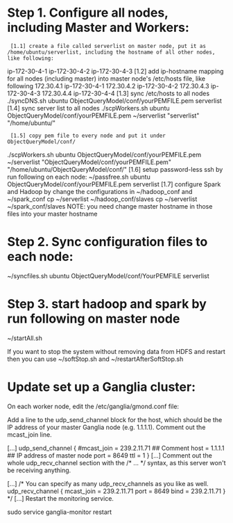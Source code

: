 

# Step 1. Configure all nodes, including Master and Workers:
     [1.1] create a file called serverlist on master node, put it as /home/ubuntu/serverlist, including the hostname of all other nodes, like following:
ip-172-30-4-1
ip-172-30-4-2
ip-172-30-4-3
     [1.2] add ip-hostname mapping for all nodes (including master) into master node's /etc/hosts file, like following
172.30.4.1 ip-172-30-4-1
172.30.4.2 ip-172-30-4-2
172.30.4.3 ip-172-30-4-3
172.30.4.4 ip-172-30-4-4
     [1.3] sync /etc/hosts to all nodes
./syncDNS.sh ubuntu ObjectQueryModel/conf/yourPEMFILE.pem serverlist
     [1.4] sync server list to all nodes
./scpWorkers.sh ubuntu ObjectQueryModel/conf/yourPEMFILE.pem ~/serverlist "serverlist" "/home/ubuntu/"

     [1.5] copy pem file to every node and put it under ObjectQueryModel/conf/
./scpWorkers.sh ubuntu ObjectQueryModel/conf/yourPEMFILE.pem ~/serverlist "ObjectQueryModel/conf/yourPEMFILE.pem" "/home/ubuntu/ObjectQueryModel/conf/"
     [1.6] setup password-less ssh by run following on each node:
~/passfree.sh ubuntu ObjectQueryModel/conf/yourPEMFILE.pem serverlist
     [1.7] configure Spark and Hadoop by change the configurations in ~/hadoop_conf and ~/spark_conf
      cp ~/serverlist ~/hadoop_conf/slaves
      cp ~/serverlist ~/spark_conf/slaves
      NOTE: you need change master hostname in those files into your master hostname

# Step 2. Sync configuration files to each node:
~/syncfiles.sh ubuntu ObjectQueryModel/conf/YourPEMFILE serverlist

# Step 3. start hadoop and spark by run following on master node
~/startAll.sh

If you want to stop the system without removing data from HDFS and restart then you can use ~/softStop.sh and ~/restartAfterSoftStop.sh

# Update set up a Ganglia cluster:

On each worker node, edit the /etc/ganglia/gmond.conf file:

Add a line to the udp_send_channel block for the host, which should be the IP address of your master Ganglia node (e.g. 1.1.1.1). Comment out the mcast_join line.

[...]
udp_send_channel {
  #mcast_join = 239.2.11.71   ## Comment
  host = 1.1.1.1   ## IP address of master node
  port = 8649
  ttl = 1
}
[...]
Comment out the whole udp_recv_channel section with the /* ... */ syntax, as this server won't be receiving anything.

[...]
/* You can specify as many udp_recv_channels as you like as well.
udp_recv_channel {
  mcast_join = 239.2.11.71
  port = 8649
  bind = 239.2.11.71
}
*/
[...]
Restart the monitoring service.

sudo service ganglia-monitor restart




